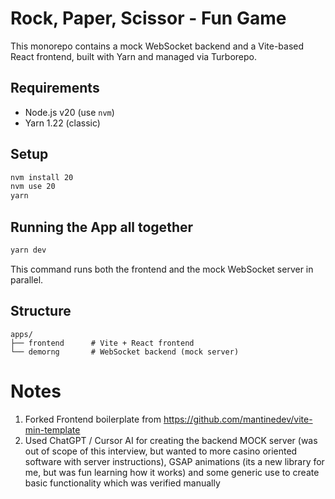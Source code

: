 # Rock, Paper, Scissor - Fun Game

This monorepo contains a mock WebSocket backend and a Vite-based React frontend, built with Yarn and managed via Turborepo.

## Requirements

- Node.js v20 (use `nvm`)
- Yarn 1.22 (classic)

## Setup

```bash
nvm install 20
nvm use 20
yarn
```

## Running the App all together

```bash
yarn dev
```

This command runs both the frontend and the mock WebSocket server in parallel.

## Structure

```
apps/
├── frontend      # Vite + React frontend
└── demorng       # WebSocket backend (mock server)
```

# Notes
1. Forked Frontend boilerplate from https://github.com/mantinedev/vite-min-template
2. Used ChatGPT / Cursor AI for creating the backend MOCK server (was out of scope of this interview, but wanted to more casino oriented software with server instructions), GSAP animations (its a new library for me, but was fun learning how it works) and some generic use to create basic functionality which was verified manually

